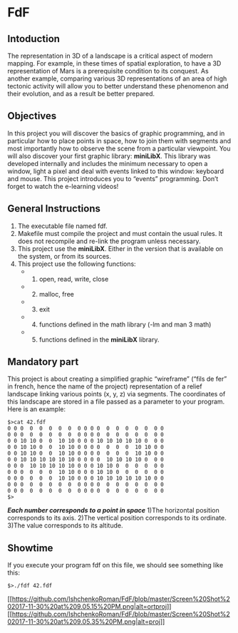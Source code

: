 # FdF
## Intoduction
The representation in 3D of a landscape is a critical aspect of modern mapping. For
example, in these times of spatial exploration, to have a 3D representation of Mars is a
prerequisite condition to its conquest. As another example, comparing various 3D representations
of an area of high tectonic activity will allow you to better understand these
phenomenon and their evolution, and as a result be better prepared.

## Objectives
In this project you will discover the basics of graphic programming, and in particular how
to place points in space, how to join them with segments and most importantly how to
observe the scene from a particular viewpoint.
You will also discover your first graphic library: **miniLibX**. This library was developed
internally and includes the minimum necessary to open a window, light a pixel and deal
with events linked to this window: keyboard and mouse. This project introduces you to
“events” programming. Don’t forget to watch the e-learning videos!

## General Instructions
 1.  The executable file named fdf.
 2.  Makefile must compile the project and must contain the usual rules. It does not recompile and re-link the program unless necessary.
 3.  This project use the **miniLibX**. Either in the version that is available on the system, or from its sources.
 4.  This project use the following functions:
     - 1) open, read, write, close
     - 2) malloc, free
     - 3) exit
     - 4) functions defined in the math library (-lm and man 3 math)
     - 5) functions defined in the **miniLibX** library.
 ## Mandatory part
 This project is about creating a simplified graphic “wireframe” (“fils de fer” in french,
hence the name of the project) representation of a relief landscape linking various points
(x, y, z) via segments. The coordinates of this landscape are stored in a file passed as
a parameter to your program. Here is an example:
```
$>cat 42.fdf
0 0 0  0  0  0  0  0  0 0 0 0  0  0  0  0  0  0 0
0 0 0  0  0  0  0  0  0 0 0 0  0  0  0  0  0  0 0
0 0 10 10 0  0  10 10 0 0 0 10 10 10 10 10 0  0 0
0 0 10 10 0  0  10 10 0 0 0 0  0  0  0  10 10 0 0
0 0 10 10 0  0  10 10 0 0 0 0  0  0  0  10 10 0 0
0 0 10 10 10 10 10 10 0 0 0 0  10 10 10 10 0  0 0
0 0 0  10 10 10 10 10 0 0 0 10 10 0  0  0  0  0 0
0 0 0  0  0  0  10 10 0 0 0 10 10 0  0  0  0  0 0
0 0 0  0  0  0  10 10 0 0 0 10 10 10 10 10 10 0 0
0 0 0  0  0  0  0  0  0 0 0 0  0  0  0  0  0  0 0
0 0 0  0  0  0  0  0  0 0 0 0  0  0  0  0  0  0 0
$>
```

**_Each number corresponds to a point in space_**
1)The horizontal position corresponds to its axis.
2)The vertical position corresponds to its ordinate.
3)The value corresponds to its altitude.

## Showtime
If you execute your program fdf on this file, we should see something like this:
```
$>./fdf 42.fdf
```

[[https://github.com/IshchenkoRoman/FdF/blob/master/Screen%20Shot%202017-11-30%20at%209.05.15%20PM.png|alt=ortproj]]
[[https://github.com/IshchenkoRoman/FdF/blob/master/Screen%20Shot%202017-11-30%20at%209.05.35%20PM.png|alt=proj]]
